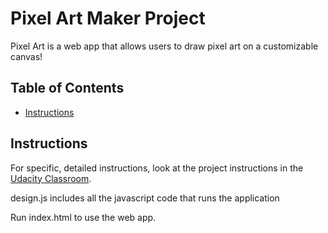 # Pixel Art Maker Project
Pixel Art is a web app that allows users to draw pixel art on a customizable canvas!

## Table of Contents

* [Instructions](#instructions)

## Instructions

For specific, detailed instructions, look at the project instructions in the [Udacity Classroom](https://classroom.udacity.com/me).

design.js includes all the javascript code that runs the application

Run index.html to use the web app.


